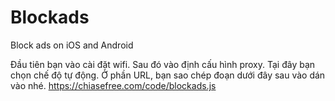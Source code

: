 # Blockads
Block ads on iOS and Android

Đầu tiên bạn vào cài đặt wifi. Sau đó vào định cấu hình proxy. Tại đây bạn chọn chế độ tự động.
Ở phần URL, bạn sao chép đoạn dưới đây sau vào dán vào nhé.  https://chiasefree.com/code/blockads.js
